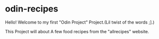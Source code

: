 # odin-recipes
Hello! Welcome to my first "Odin Project" Project.(Lil twist of the words ;].)

This Project will about A few food recipes from the "allrecipes" website.
